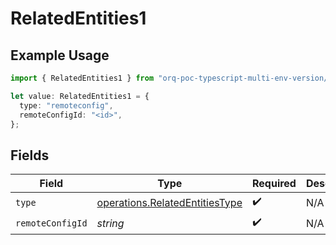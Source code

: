 # RelatedEntities1

## Example Usage

```typescript
import { RelatedEntities1 } from "orq-poc-typescript-multi-env-version/models/operations";

let value: RelatedEntities1 = {
  type: "remoteconfig",
  remoteConfigId: "<id>",
};
```

## Fields

| Field                                                                            | Type                                                                             | Required                                                                         | Description                                                                      |
| -------------------------------------------------------------------------------- | -------------------------------------------------------------------------------- | -------------------------------------------------------------------------------- | -------------------------------------------------------------------------------- |
| `type`                                                                           | [operations.RelatedEntitiesType](../../models/operations/relatedentitiestype.md) | :heavy_check_mark:                                                               | N/A                                                                              |
| `remoteConfigId`                                                                 | *string*                                                                         | :heavy_check_mark:                                                               | N/A                                                                              |